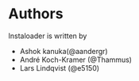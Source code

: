 Authors
=======

Instaloader is written by

- Ashok kanuka(@aandergr)
- André Koch-Kramer (@Thammus)
- Lars Lindqvist (@e5150)
